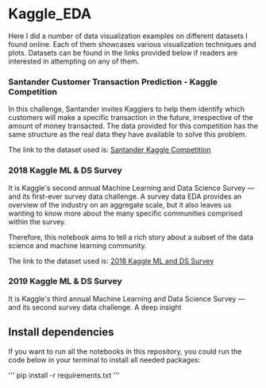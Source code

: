 # Kaggle_EDA

Here I did a number of data visualization examples on different datasets I found online. Each of them showcases
various visualization techniques and plots. Datasets can be found in the links provided below if readers are
interested in attempting on any of them.

### Santander Customer Transaction Prediction - Kaggle Competition

In this challenge, Santander invites Kagglers to help them identify which customers will make a specific
transaction in the future, irrespective of the amount of money transacted. The data provided for this competition
has the same structure as the real data they have available to solve this problem.

The link to the dataset used is: [Santander Kaggle Competition](https://www.kaggle.com/c/santander-customer-transaction-prediction/data)

### 2018 Kaggle ML & DS Survey

It is Kaggle's second annual Machine Learning and Data Science Survey ― and its first-ever survey data challenge. A survey data EDA provides an overview of the industry on an aggregate scale, but it also leaves us wanting to know more about the many specific communities comprised within the survey.

Therefore, this notebook aims to tell a rich story about a subset of the data science and machine learning community.

The link to the dataset used is: [2018 Kaggle ML and DS Survey](https://www.kaggle.com/kaggle/kaggle-survey-2018)

### 2019 Kaggle ML & DS Survey

It is Kaggle's third annual Machine Learning and Data Science Survey ― and its second survey data challenge. A deep insight

## Install dependencies
If you want to run all the notebooks in this repository, you could run the code below in your terminal to install all needed packages:

'''
pip install -r requirements.txt
'''


